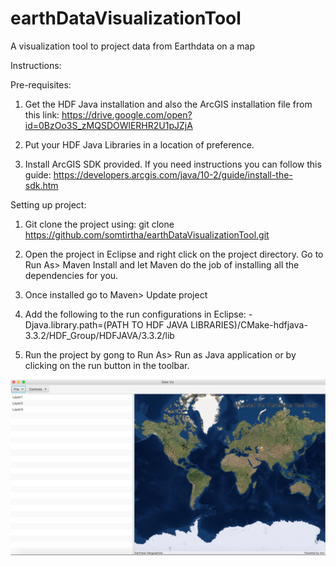 # earthDataVisualizationTool
A visualization tool to project data from Earthdata on a map

Instructions:

Pre-requisites: 

1. Get the HDF Java installation and also the ArcGIS installation file from this link:
https://drive.google.com/open?id=0BzOo3S_zMQSDOWlERHR2U1pJZjA

2. Put your HDF Java Libraries in a location of preference.

3. Install ArcGIS SDK provided. If you need instructions you can follow this guide: https://developers.arcgis.com/java/10-2/guide/install-the-sdk.htm


Setting up project:

1. Git clone the project using: git clone https://github.com/somtirtha/earthDataVisualizationTool.git


2. Open the project in Eclipse and right click on the project directory.
Go to Run As> Maven Install and let Maven do the job of installing all the dependencies for you.

3. Once installed go to Maven> Update project

4. Add the following to the run configurations in Eclipse: -Djava.library.path=(PATH TO HDF JAVA LIBRARIES)/CMake-hdfjava-3.3.2/HDF_Group/HDFJAVA/3.3.2/lib

5. Run the project by gong to Run As> Run as Java application or by clicking on the run button in the toolbar.



![App snapshot!](src/resources/images/dataVisAppPic2.png)
